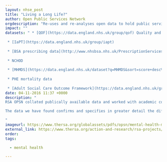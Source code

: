 ```yaml
---
layout: nhse_post
title: "Living a Long Life?"
author: Open Public Services Network
orgdescription: "Re-uses and re-analyses open data to hold public services to account and make it better understood by the public"
impact: ""
datasets: " * [QOF](https://data.england.nhs.uk/group/qof) Quality and Outcomes Framework data.
 
 * [IaPT](https://data.england.nhs.uk/group/iapt)
 
 * [BSA prescribing data](http://www.nhsbsa.nhs.uk/PrescriptionServices/3516.aspx)
 
 * NCHOD
 
 * [MHMDS](https://data.england.nhs.uk/dataset?q=MHMDS&sort=score+desc%2C+metadata_modified+desc)
 
 * PHE mortality data
 
 * [Adult Social Care Outcome Framework](https://data.england.nhs.uk/group/ascof)"
date: 04-11-2016 11:37 +0000
description: "
RSA OPSN collated publically available data and worked with academic colleagues at the University of Surrey to band CCGs based on the experiences of mental health service users in their area. RSA OPSN have banded them ‘low’, ‘as expected’ and ‘high’ based on our expected outcomes adjusted for population. While these bandings provide an important basis of understanding national trends and where particular attention is required, it is important to note whether ‘as expected’, ‘low’ or ‘high’, across all indicators and all bandings, the gap between mental health service users and the rest of the population is stark and concerning.

The data we have found confirms and specifies in greater detail the differing quality as and outcome of life for those with poor mental health. We have found across the country that those with mental illnesses are more likely to die earlier and more like to get treated differently by health care professionals.

"
imageurl: https://www.thersa.org/globalassets/pdfs/opsn/mental-health-maps/maps_psych-therapies-w-logo-700.jpg
external_link: https://www.thersa.org/action-and-research/rsa-projects/public-services-and-communities-folder/mental-health/long-life.html/
order: 
tags:

  - mental health

---
```

